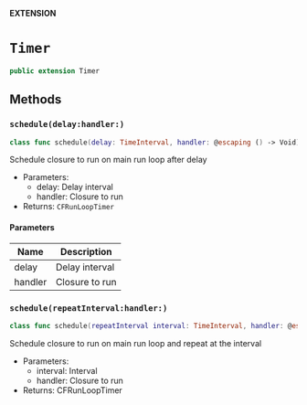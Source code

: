 **EXTENSION**

# `Timer`
```swift
public extension Timer
```

## Methods
### `schedule(delay:handler:)`

```swift
class func schedule(delay: TimeInterval, handler: @escaping () -> Void) -> CFRunLoopTimer?
```

Schedule closure to run on main run loop after delay

- Parameters:
  - delay: Delay interval
  - handler: Closure to run
- Returns: `CFRunLoopTimer`

#### Parameters

| Name | Description |
| ---- | ----------- |
| delay | Delay interval |
| handler | Closure to run |

### `schedule(repeatInterval:handler:)`

```swift
class func schedule(repeatInterval interval: TimeInterval, handler: @escaping () -> Void) -> CFRunLoopTimer?
```

 Schedule closure to run on main run loop and repeat at the interval

- Parameters:
  - interval: Interval
  - handler: Closure to run
- Returns: CFRunLoopTimer
